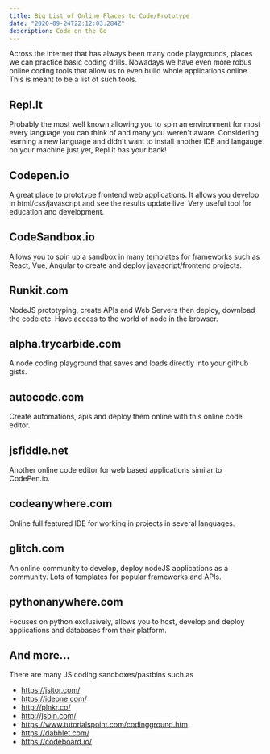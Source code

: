 ```yaml
---
title: Big List of Online Places to Code/Prototype
date: "2020-09-24T22:12:03.284Z"
description: Code on the Go
---
```


Across the internet that has always been many code playgrounds, places we can practice basic coding drills. Nowadays we have even more robus online coding tools that allow us to even build whole applications online. This is meant to be a list of such tools.

## Repl.It

Probably the most well known allowing you to spin an environment for most every language you can think of and many you weren't aware. Considering learning a new language and didn't want to install another IDE and langauge on your machine just yet, Repl.it has your back!

## Codepen.io

A great place to prototype frontend web applications. It allows you develop in html/css/javascript and see the results update live. Very useful tool for education and development.

## CodeSandbox.io

Allows you to spin up a sandbox in many templates for frameworks such as React, Vue, Angular to create and deploy javascript/frontend projects.

## Runkit.com

NodeJS prototyping, create APIs and Web Servers then deploy, download the code etc. Have access to the world of node in the browser.

## alpha.trycarbide.com

A node coding playground that saves and loads directly into your github gists.

## autocode.com

Create automations, apis and deploy them online with this online code editor.

## jsfiddle.net

Another online code editor for web based applications similar to CodePen.io.

## codeanywhere.com

Online full featured IDE for working in projects in several languages.

## glitch.com

An online community to develop, deploy nodeJS applications as a community. Lots of templates for popular frameworks and APIs.

## pythonanywhere.com

Focuses on python exclusively, allows you to host, develop and deploy applications and databases from their platform.

## And more...

There are many JS coding sandboxes/pastbins such as 

- https://jsitor.com/
- https://ideone.com/
- http://plnkr.co/
- http://jsbin.com/
- https://www.tutorialspoint.com/codingground.htm
- https://dabblet.com/
- https://codeboard.io/